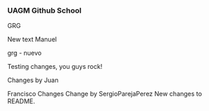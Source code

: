 ### UAGM Github School
GRG

New text Manuel

grg - nuevo

Testing changes, you guys rock!

Changes by Juan

Francisco Changes
Change by SergioParejaPerez
New changes to README.

